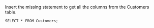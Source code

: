 Insert the missing statement to get all the columns from the Customers table.

    SELECT * FROM Customers;
